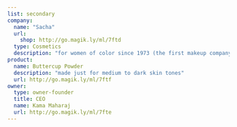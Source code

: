 ```yaml
---
list: secondary
company:
  name: "Sacha"
  url: 
    shop: http://go.magik.ly/ml/7ftd
  type: Cosmetics
  description: "for women of color since 1973 (the first makeup company to be halal-certified)"
product:
  name: Buttercup Powder
  description: "made just for medium to dark skin tones"
  url: http://go.magik.ly/ml/7ftf
owner:
  type: owner-founder
  title: CEO
  name: Kama Maharaj
  url: http://go.magik.ly/ml/7fte
---
```

